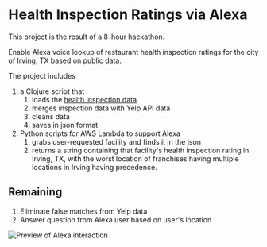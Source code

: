 # Health Inspection Ratings via Alexa 

This project is the result of a 8-hour hackathon.

Enable Alexa voice lookup of restaurant health inspection ratings
for the city of Irving, TX based on public data.

The project includes
1. a Clojure script that 
    1. loads the 
        [health inspection data](https://drive.google.com/drive/folders/1SEJjMt2Ny4IoSc6zpIEGu3w0v4XGhcjv)
    2. merges inspection data with Yelp API data
    3. cleans data
    4. saves in json format
2. Python scripts for AWS Lambda to support Alexa 
    1. grabs user-requested facility and finds it in the json
    2. returns a string containing that facility's health inspection rating in Irving, TX, with the worst location of franchises having multiple locations in Irving having precedence.


## Remaining

1. Eliminate false matches from Yelp data
2. Answer question from Alexa user based on user's location

![Preview of Alexa interaction](https://user-images.githubusercontent.com/4742936/76153509-9042a580-6092-11ea-800b-4023af785577.png)
